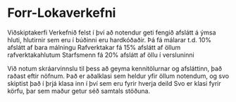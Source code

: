 # Forr-Lokaverkefni

Viðskiptakerfi
Verkefnið felst í því að notendur geti fengið afslátt á ýmsa hluti, hlutirnir sem eru í búðinni eru hardkóðaðir.
Þá fá málarar t.d. 10% afslátt af bara málningu
Rafverktakar fá 15% afslátt af öllum rafverktakahlutum
Starfsmenn fá 20% afslátt af öllu í versluninni

Við notum skráarvinnslu til þess að geyma kennitölurnar og afsláttinn, það raðast eftir nöfnum.
Það er aðalklasi sem heldur yfir öllum notendum, og svo skiptist það í þrjá klasa inn í því sem eru fyrir hverja deild
Svo er klasi fyrir körfu, þar sem maður getur séð samtals stöðuna.
